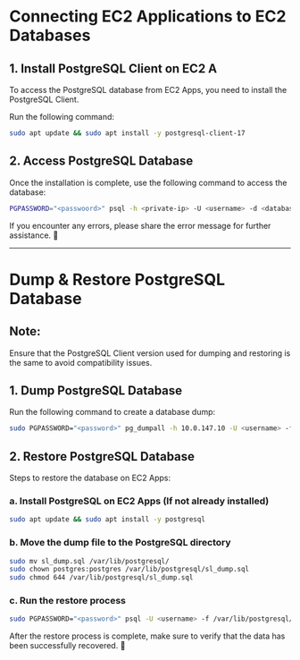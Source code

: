 # Connecting EC2 Applications to EC2 Databases

## 1. Install PostgreSQL Client on EC2 A
To access the PostgreSQL database from EC2 Apps, you need to install the PostgreSQL Client.

Run the following command:
```sh
sudo apt update && sudo apt install -y postgresql-client-17
```

## 2. Access PostgreSQL Database
Once the installation is complete, use the following command to access the database:
```sh
PGPASSWORD="<passwoord>" psql -h <private-ip> -U <username> -d <database_name>
```
If you encounter any errors, please share the error message for further assistance. 🚀

---

# Dump & Restore PostgreSQL Database
## **Note:**
Ensure that the PostgreSQL Client version used for dumping and restoring is the same to avoid compatibility issues.

## 1. Dump PostgreSQL Database
Run the following command to create a database dump:
```sh
sudo PGPASSWORD="<password>" pg_dumpall -h 10.0.147.10 -U <username> -f sl_dump.sql
```

## 2. Restore PostgreSQL Database
Steps to restore the database on EC2 Apps:

### a. Install PostgreSQL on EC2 Apps (If not already installed)
```sh
sudo apt update && sudo apt install -y postgresql
```

### b. Move the dump file to the PostgreSQL directory
```sh
sudo mv sl_dump.sql /var/lib/postgresql/
sudo chown postgres:postgres /var/lib/postgresql/sl_dump.sql
sudo chmod 644 /var/lib/postgresql/sl_dump.sql
```

### c. Run the restore process
```sh
sudo PGPASSWORD="<password>" psql -U <username> -f /var/lib/postgresql/sl_dump.sql
```

After the restore process is complete, make sure to verify that the data has been successfully recovered. 🚀

